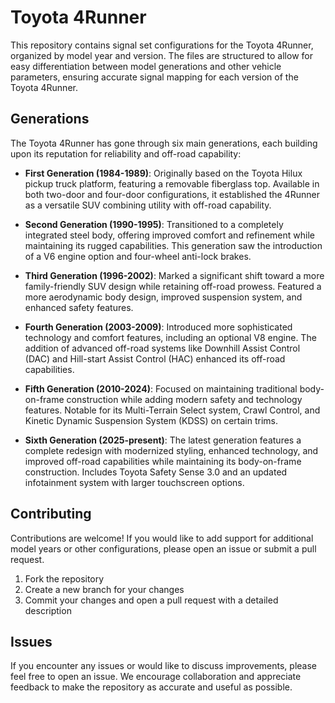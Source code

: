 # Toyota 4Runner

This repository contains signal set configurations for the Toyota 4Runner, organized by model year and version. The files are structured to allow for easy differentiation between model generations and other vehicle parameters, ensuring accurate signal mapping for each version of the Toyota 4Runner.

## Generations

The Toyota 4Runner has gone through six main generations, each building upon its reputation for reliability and off-road capability:

- **First Generation (1984-1989)**: Originally based on the Toyota Hilux pickup truck platform, featuring a removable fiberglass top. Available in both two-door and four-door configurations, it established the 4Runner as a versatile SUV combining utility with off-road capability.

- **Second Generation (1990-1995)**: Transitioned to a completely integrated steel body, offering improved comfort and refinement while maintaining its rugged capabilities. This generation saw the introduction of a V6 engine option and four-wheel anti-lock brakes.

- **Third Generation (1996-2002)**: Marked a significant shift toward a more family-friendly SUV design while retaining off-road prowess. Featured a more aerodynamic body design, improved suspension system, and enhanced safety features.

- **Fourth Generation (2003-2009)**: Introduced more sophisticated technology and comfort features, including an optional V8 engine. The addition of advanced off-road systems like Downhill Assist Control (DAC) and Hill-start Assist Control (HAC) enhanced its off-road capabilities.

- **Fifth Generation (2010-2024)**: Focused on maintaining traditional body-on-frame construction while adding modern safety and technology features. Notable for its Multi-Terrain Select system, Crawl Control, and Kinetic Dynamic Suspension System (KDSS) on certain trims.

- **Sixth Generation (2025-present)**: The latest generation features a complete redesign with modernized styling, enhanced technology, and improved off-road capabilities while maintaining its body-on-frame construction. Includes Toyota Safety Sense 3.0 and an updated infotainment system with larger touchscreen options.

## Contributing

Contributions are welcome! If you would like to add support for additional model years or other configurations, please open an issue or submit a pull request.

1. Fork the repository
2. Create a new branch for your changes
3. Commit your changes and open a pull request with a detailed description

## Issues

If you encounter any issues or would like to discuss improvements, please feel free to open an issue. We encourage collaboration and appreciate feedback to make the repository as accurate and useful as possible.
